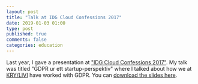 ```yaml
---
layout: post
title: "Talk at IDG Cloud Confessions 2017"
date: 2019-01-03 01:00
type: post
published: true
comments: false
categories: education
---
```


Last year, I gave a presentation at ["IDG Cloud Confessions 2017"](https://cio.event.idg.se/event/cloud-confessions-gdpr/).
My talk was titled "GDPR ur ett startup-perspektiv" where I talked about how we at [KRY/LIVI](https//kry.se) have worked with GDPR.
You can [download the slides here](/assets/other/idgcio17-slides.pdf).

